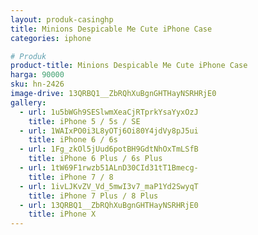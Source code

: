 ```yaml
---
layout: produk-casinghp
title: Minions Despicable Me Cute iPhone Case
categories: iphone

# Produk
product-title: Minions Despicable Me Cute iPhone Case
harga: 90000
sku: hn-2426
image-drive: 13QRBQ1__ZbRQhXuBgnGHTHayNSRHRjE0
gallery:
  - url: 1u5bWGh9SESlwmXeaCjRTprkYsaYyxOzJ
    title: iPhone 5 / 5s / SE
  - url: 1WAIxPO0i3L8yOTj6Oi80Y4jdVy8pJ5ui
    title: iPhone 6 / 6s
  - url: 1Fg_zkOl5jUud6potBH9GdtNhOxTmLSfB
    title: iPhone 6 Plus / 6s Plus
  - url: 1tW69F1rwzb51ALnD30CId31tT1Bmecg-
    title: iPhone 7 / 8
  - url: 1ivLJKvZV_Vd_5mwI3v7_maP1Yd2SwyqT
    title: iPhone 7 Plus / 8 Plus
  - url: 13QRBQ1__ZbRQhXuBgnGHTHayNSRHRjE0
    title: iPhone X
---
```

